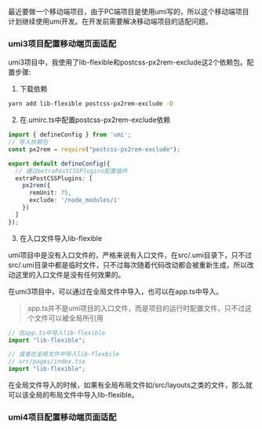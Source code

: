 最近要做一个移动端项目，由于PC端项目是使用umi写的，所以这个移动端项目计划继续使用umi开发。在开发前需要解决移动端项目的适配问题。

### umi3项目配置移动端页面适配

umi3项目中，我使用了lib-flexible和postcss-px2rem-exclude这2个依赖包。配置步骤:

1. 下载依赖

```bash
yarn add lib-flexible postcss-px2rem-exclude -D
```

2. 在.umirc.ts中配置postcss-px2rem-exclude依赖

```ts
import { defineConfig } from 'umi';
// 导入依赖包
const px2rem = require("postcss-px2rem-exclude");

export default defineConfig({
  // 通过extraPostCSSPlugins配置插件
  extraPostCSSPlugins: [
    px2rem({
      remUnit: 75,
      exclude: '/node_modules/i'
    })
  ]
});
```

3. 在入口文件导入lib-flexible

umi项目中是没有入口文件的，严格来说有入口文件，在src/.umi目录下，只不过src/.umi目录中都是临时文件，只不过每次随着代码改动都会被重新生成，所以改动这里的入口文件是没有任何效果的。

在umi3项目中，可以通过在全局文件中导入，也可以在app.ts中导入。

> app.ts并不是umi项目的入口文件，而是项目的运行时配置文件，只不过这个文件可以被全局所引用

```ts
// 在app.ts中导入lib-flexible
import "lib-flexible";

// 或者在全局文件中导入lib-flexbile
// src/pages/index.tsx
import "lib-flexible";
```

在全局文件导入的时候，如果有全局布局文件如/src/layouts之类的文件，那么就可以该全局的布局文件中导入lib-flexible。

### umi4项目配置移动端页面适配